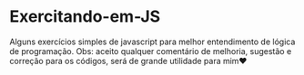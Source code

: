 # Exercitando-em-JS
Alguns exercícios simples de javascript para melhor entendimento de lógica de programação.
Obs: aceito qualquer comentário de melhoria, sugestão e correção para os códigos, será de grande utilidade para mim♥